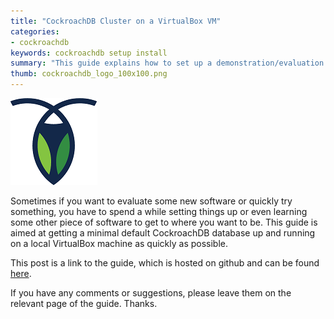 ```yaml
---
title: "CockroachDB Cluster on a VirtualBox VM"
categories: 
- cockroachdb
keywords: cockroachdb setup install 
summary: "This guide explains how to set up a demonstration/evaluation CockroachDB cluster using a single VirtualBox virtual machine to run 3 CockroachDB database nodes."
thumb: cockroachdb_logo_100x100.png
---
```


![Feature Image](/images/cockroachdb/cockroachdb_logo_200x200.png)

Sometimes if you want to evaluate some new software or quickly try something, you have to spend a while setting things up or even learning some other piece of software to get to where you want to be. This guide is aimed at getting a minimal default CockroachDB database up and running on a local VirtualBox machine as quickly as possible.

This post is a link to the guide, which is hosted on github and can be found [here](//uptimedba.github.io/cockroach-vb-single/cockroach-vb-single/home.html).

If you have any comments or suggestions, please leave them on the relevant page of the guide. Thanks.